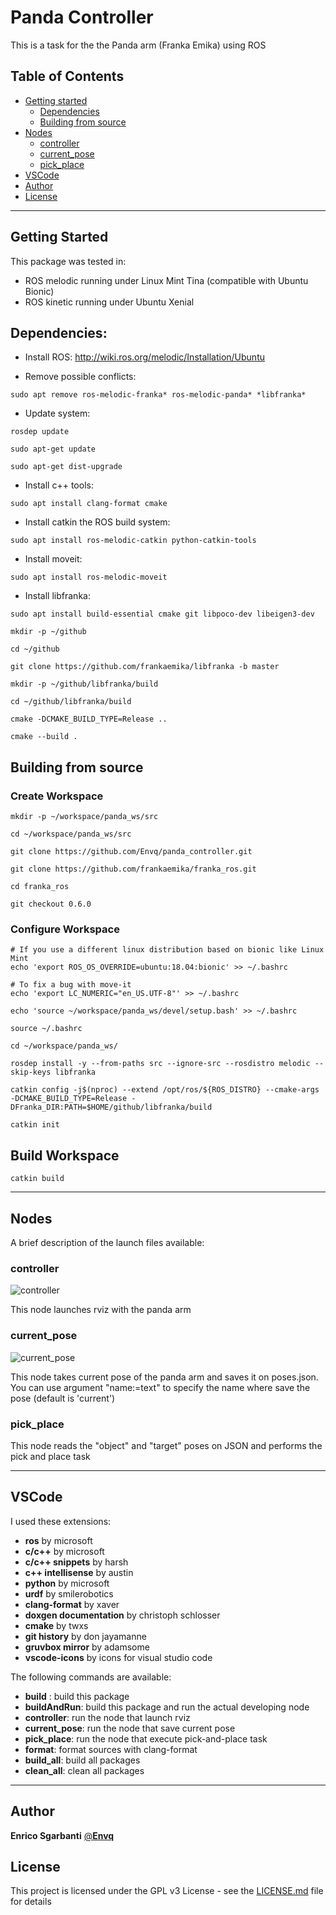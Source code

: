 # Panda Controller

This is a task for the the Panda arm (Franka Emika) using ROS



## Table of Contents

* [Getting started](#getting-started)
  * [Dependencies](#dependencies)
  * [Building from source](#building-from-source)
* [Nodes](#nodes)
  * [controller](#controller)
  * [current_pose](#current_pose)
  * [pick_place](#pick_place)
* [VSCode](#vscode)
* [Author](#author)
* [License](#license)



---
## Getting Started

This package was tested in:
- ROS melodic running under Linux Mint Tina (compatible with Ubuntu Bionic)
- ROS kinetic running under Ubuntu Xenial



## Dependencies:

- Install ROS:
http://wiki.ros.org/melodic/Installation/Ubuntu


- Remove possible conflicts: 
~~~
sudo apt remove ros-melodic-franka* ros-melodic-panda* *libfranka*
~~~


- Update system:
~~~
rosdep update

sudo apt-get update

sudo apt-get dist-upgrade
~~~


- Install c++ tools:
~~~
sudo apt install clang-format cmake
~~~


- Install catkin the ROS build system:
~~~
sudo apt install ros-melodic-catkin python-catkin-tools
~~~


- Install moveit:
~~~
sudo apt install ros-melodic-moveit
~~~


- Install libfranka:
~~~
sudo apt install build-essential cmake git libpoco-dev libeigen3-dev

mkdir -p ~/github

cd ~/github

git clone https://github.com/frankaemika/libfranka -b master

mkdir -p ~/github/libfranka/build

cd ~/github/libfranka/build

cmake -DCMAKE_BUILD_TYPE=Release ..

cmake --build .
~~~



## Building from source

### Create Workspace
~~~
mkdir -p ~/workspace/panda_ws/src

cd ~/workspace/panda_ws/src

git clone https://github.com/Envq/panda_controller.git

git clone https://github.com/frankaemika/franka_ros.git

cd franka_ros

git checkout 0.6.0
~~~


### Configure Workspace
~~~
# If you use a different linux distribution based on bionic like Linux Mint
echo 'export ROS_OS_OVERRIDE=ubuntu:18.04:bionic' >> ~/.bashrc

# To fix a bug with move-it
echo 'export LC_NUMERIC="en_US.UTF-8"' >> ~/.bashrc

echo 'source ~/workspace/panda_ws/devel/setup.bash' >> ~/.bashrc

source ~/.bashrc

cd ~/workspace/panda_ws/

rosdep install -y --from-paths src --ignore-src --rosdistro melodic --skip-keys libfranka

catkin config -j$(nproc) --extend /opt/ros/${ROS_DISTRO} --cmake-args -DCMAKE_BUILD_TYPE=Release -DFranka_DIR:PATH=$HOME/github/libfranka/build

catkin init
~~~


## Build Workspace
~~~
catkin build
~~~



---
## Nodes
A brief description of the launch files available:

 ### **controller**
![controller](screenshot/controller.png?raw=true "controller")

This node launches rviz with the panda arm

 ### **current_pose**
![current_pose](screenshot/current_pose.png?raw=true "current_pose")

This node takes current pose of the panda arm and saves it on poses.json. You can use argument "name:=text" to specify the name where save the pose (default is 'current')

 ### **pick_place**

This node reads the "object" and "target" poses on JSON and performs the pick and place task


---
## VSCode
I used these extensions:
- **ros** by microsoft
- **c/c++** by microsoft
- **c/c++ snippets** by harsh
- **c++ intellisense** by austin
- **python** by microsoft
- **urdf** by smilerobotics
- **clang-format** by xaver
- **doxgen documentation** by christoph schlosser
- **cmake** by twxs
- **git history** by don jayamanne
- **gruvbox mirror** by adamsome
- **vscode-icons** by icons for visual studio code


The following commands are available:
- **build** : build this package
- **buildAndRun**: build this package and run the actual developing node
- **controller**: run the node that launch rviz
- **current_pose**: run the node that save current pose
- **pick_place**: run the node that execute pick-and-place task
- **format**: format sources with clang-format
- **build_all**: build all packages
- **clean_all**: clean all packages


---
## Author

**Enrico Sgarbanti** [@**Envq**](https://github.com/Envq)


## License

This project is licensed under the GPL v3 License - see the [LICENSE.md](LICENSE.md) file for details
